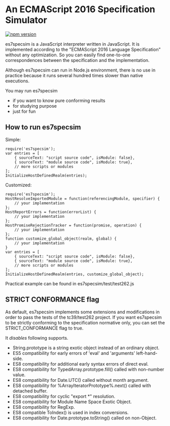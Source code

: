 # An ECMAScript 2016 Specification Simulator

[![npm version](https://badge.fury.io/js/es7specsim.svg)](https://badge.fury.io/js/es7specsim)

es7specsim is a JavaScript interpreter written in JavaScript. It is implemented according to the "ECMAScript 2016 Language Specification" without any optimization. So you can easily find one-to-one correspondences between the specification and the implementation.

Although es7specsim can run in Node.js environment, there is no use in practice because it runs several hundred times slower than native executions.

You may run es7specsim
- if you want to know pure conforming results
- for studying purpose
- just for fun

How to run es7specsim
-----------------------
Simple:
```
require('es7specsim');
var entries = [
    { sourceText: "script source code", isModule: false},
    { sourceText: "module source code", isModule: true},
    // more scripts or modules
];
InitializeHostDefinedRealm(entries);
```

Customized:
```
require('es7specsim');
HostResolveImportedModule = function(referencingModule, specifier) {
    // your implementation
};
HostReportErrors = function(errorList) {
    // your implementation
};
HostPromiseRejectionTracker = function(promise, operation) {
    // your implementation
};
function customize_global_object(realm, global) {
    // your implementation
}
var entries = [
    { sourceText: "script source code", isModule: false},
    { sourceText: "module source code", isModule: true},
    // more scripts or modules
];
InitializeHostDefinedRealm(entries, customize_global_object);
```

Practical example can be found in es7specsim/test/test262.js



STRICT CONFORMANCE flag
-----------------------
As default, es7specsim implements some extensions and modifications in order to pass the tests of the tc39/test262 project. If you want es7specsim to be strictly conforming to the specification normative only, you can set the STRICT_CONFORMANCE flag to true.

It *disables* following supports.
- String.prototype is a string exotic object instead of an ordinary object.
- ES5 compatibility for early errors of 'eval' and 'arguments' left-hand-side.
- ES8 compatibility for additional early syntax errors of direct eval.
- ES8 compatibility for TypedArray.prototype.fill() called with non-number value.
- ES8 compatibility for Date.UTC() called without month argument.
- ES8 compatibility for %ArrayIteratorPrototype%.next() called with detached buffer.
- ES8 compatibility for cyclic "export *" resolution.
- ES8 compatibility for Module Name Space Exotic Object.
- ES8 compatibility for RegExp.
- ES8 compatible ToIndex() is used in index conversions.
- ES8 compatibility for Date.prototype.toString() called on non-Object.

